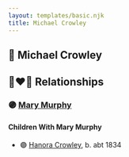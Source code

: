 ```yaml
---
layout: templates/basic.njk
title: Michael Crowley
---
```

## 🔵 Michael Crowley


## 👩‍❤️‍👨 Relationships

### 🟣 [Mary Murphy](/people/6/62618528)

#### Children With Mary Murphy
* 🟣 [Hanora Crowley](/people/7/72193795), b. abt 1834